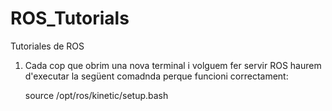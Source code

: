 # ROS_Tutorials
Tutoriales de ROS

1. Cada cop que obrim una nova terminal i volguem fer servir ROS haurem d'executar la següent comadnda perque funcioni correctament:

   source /opt/ros/kinetic/setup.bash